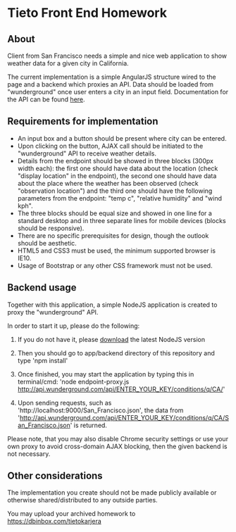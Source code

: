 # Tieto Front End Homework

## About
Client from San Francisco needs a simple and nice web application to show weather data for a given city in California. 

The current implementation is a simple AngularJS structure wired to the page and a backend which proxies an API. Data should be loaded from "wunderground" once user enters a 
city 
in an input field.
Documentation for the API can be found [here](http://www.wunderground.com/weather/api/d/docs).

## Requirements for implementation
* An input box and a button should be present where city can be entered.
* Upon clicking on the button, AJAX call should be initiated to the "wunderground" API to receive weather details.
* Details from the endpoint should be showed in three blocks (300px width each): the first one should have data about the location (check "display location" in the endpoint), the second one should have 
data about the place where the weather has been observed (check "observation location") and the third one should have the following parameters from the endpoint: "temp c", "relative humidity" and "wind 
kph".
* The three blocks should be equal size and showed in one line for a standard desktop and in three separate lines for mobile devices (blocks should be responsive).
* There are no specific prerequisites for design, though the outlook should be aesthetic.
* HTML5 and CSS3 must be used, the minimum supported browser is IE10.
* Usage of Bootstrap or any other CSS framework must not be used.

## Backend usage
Together with this application, a simple NodeJS application is created to proxy the "wunderground" API.

In order to start it up, please do the following:

1. If you do not have it, please [download](http://www.nodejs.org) the latest NodeJS version

2. Then you should go to app/backend directory of this repository and type 'npm install'

3. Once finished, you may start the application by typing this in terminal/cmd: 'node endpoint-proxy.js http://api.wunderground.com/api/ENTER_YOUR_KEY/conditions/q/CA/'

4. Upon sending requests, such as 'http://localhost:9000/San_Francisco.json', the data from 'http://api.wunderground.com/api/ENTER_YOUR_KEY/conditions/q/CA/San_Francisco.json' is returned.

Please note, that you may also disable Chrome security settings or use your own proxy to avoid cross-domain AJAX blocking, then the given backend is not necessary.

## Other considerations
The implementation you create should not be made publicly available or otherwise shared/distributed to any outside parties.

You may upload your archived homework to https://dbinbox.com/tietokarjera
